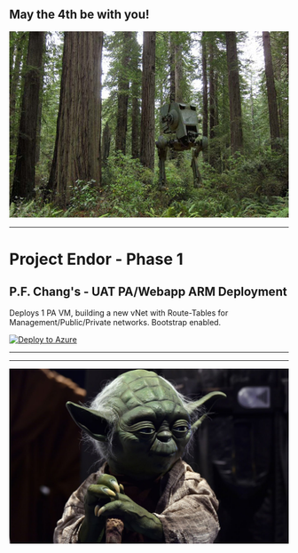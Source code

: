## May the 4th be with you!

![Endor](endor2.jpg)

* * *

# Project Endor - Phase 1

## P.F. Chang's - UAT PA/Webapp ARM Deployment
Deploys 1 PA VM, building a new vNet with Route-Tables for Management/Public/Private networks. Bootstrap enabled.

[![Deploy to Azure](https://aka.ms/deploytoazurebutton)](https://portal.azure.com/#create/Microsoft.Template/uri/https%3A%2F%2Fcnetpalopublic.blob.core.windows.net%2Farm-public%2Fpfc.json)
* * *


* * *

![Yoda](yoda.jpg)
